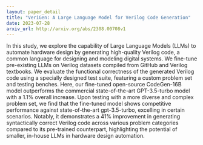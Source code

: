 ```yaml
---
layout: paper_detail
title: "VeriGen: A Large Language Model for Verilog Code Generation"
date: 2023-07-28
arxiv_url: http://arxiv.org/abs/2308.00708v1
---
```


In this study, we explore the capability of Large Language Models (LLMs) to automate hardware design by generating high-quality Verilog code, a common language for designing and modeling digital systems. We fine-tune pre-existing LLMs on Verilog datasets compiled from GitHub and Verilog textbooks. We evaluate the functional correctness of the generated Verilog code using a specially designed test suite, featuring a custom problem set and testing benches. Here, our fine-tuned open-source CodeGen-16B model outperforms the commercial state-of-the-art GPT-3.5-turbo model with a 1.1% overall increase. Upon testing with a more diverse and complex problem set, we find that the fine-tuned model shows competitive performance against state-of-the-art gpt-3.5-turbo, excelling in certain scenarios. Notably, it demonstrates a 41% improvement in generating syntactically correct Verilog code across various problem categories compared to its pre-trained counterpart, highlighting the potential of smaller, in-house LLMs in hardware design automation.
